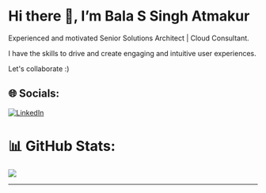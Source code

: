 # Hi there 👋, I’m Bala S Singh Atmakur
Experienced and motivated Senior Solutions Architect | Cloud Consultant.

I have the skills to drive and create engaging and intuitive user experiences.

Let's collaborate :)

## 🌐 Socials:
[![LinkedIn](https://img.shields.io/badge/LinkedIn-%230077B5.svg?logo=linkedin&logoColor=white)](https://www.linkedin.com/in/bala-singh-atmakur/) 

# 📊 GitHub Stats:

![](https://github-readme-stats.vercel.app/api/top-langs/?username=balaji-singh&theme=tokyonight&hide_border=true&include_all_commits=true&count_private=true&layout=compact)


---

<!-- Proudly created with GPRM ( https://gprm.itsvg.in ) -->

<!--
Here are some ideas to get you started:

- 🔭 I’m currently working on ... AWS
- 🌱 I’m currently learning ... All
- 👯 I’m looking to collaborate on ... OSS
- 🤔 I’m looking for help with ... 
- 💬 Ask me about ... Anything
- 📫 How to reach me: ...
- 😄 Pronouns: ...
- ⚡ Fun fact: ...
  
-->
